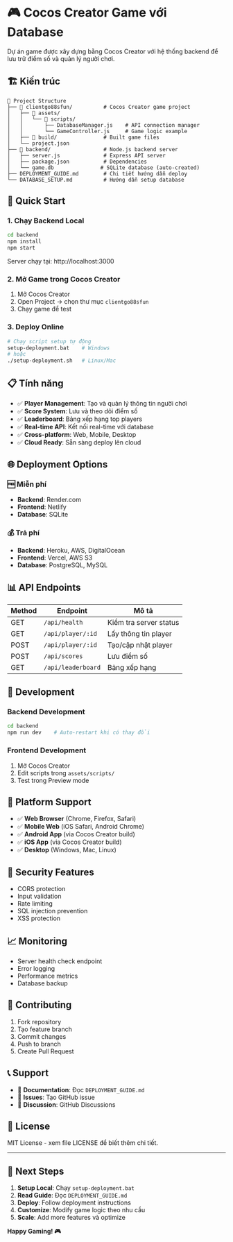 # 🎮 Cocos Creator Game với Database

Dự án game được xây dựng bằng Cocos Creator với hệ thống backend để lưu trữ điểm số và quản lý người chơi.

## 🏗️ Kiến trúc

```
📁 Project Structure
├── 📁 clientgo88sfun/          # Cocos Creator game project
│   ├── 📁 assets/
│   │   └── 📁 scripts/
│   │       ├── DatabaseManager.js    # API connection manager
│   │       └── GameController.js     # Game logic example
│   ├── 📁 build/               # Built game files
│   └── project.json
├── 📁 backend/                 # Node.js backend server
│   ├── server.js              # Express API server
│   ├── package.json           # Dependencies
│   └── game.db               # SQLite database (auto-created)
├── DEPLOYMENT_GUIDE.md        # Chi tiết hướng dẫn deploy
└── DATABASE_SETUP.md          # Hướng dẫn setup database
```

## 🚀 Quick Start

### 1. Chạy Backend Local
```bash
cd backend
npm install
npm start
```
Server chạy tại: http://localhost:3000

### 2. Mở Game trong Cocos Creator
1. Mở Cocos Creator
2. Open Project → chọn thư mục `clientgo88sfun`
3. Chạy game để test

### 3. Deploy Online
```bash
# Chạy script setup tự động
setup-deployment.bat    # Windows
# hoặc
./setup-deployment.sh   # Linux/Mac
```

## 📋 Tính năng

- ✅ **Player Management**: Tạo và quản lý thông tin người chơi
- ✅ **Score System**: Lưu và theo dõi điểm số
- ✅ **Leaderboard**: Bảng xếp hạng top players
- ✅ **Real-time API**: Kết nối real-time với database
- ✅ **Cross-platform**: Web, Mobile, Desktop
- ✅ **Cloud Ready**: Sẵn sàng deploy lên cloud

## 🌐 Deployment Options

### 🆓 Miễn phí
- **Backend**: Render.com
- **Frontend**: Netlify
- **Database**: SQLite

### 💰 Trả phí
- **Backend**: Heroku, AWS, DigitalOcean
- **Frontend**: Vercel, AWS S3
- **Database**: PostgreSQL, MySQL

## 📊 API Endpoints

| Method | Endpoint | Mô tả |
|--------|----------|-------|
| GET | `/api/health` | Kiểm tra server status |
| GET | `/api/player/:id` | Lấy thông tin player |
| POST | `/api/player/:id` | Tạo/cập nhật player |
| POST | `/api/scores` | Lưu điểm số |
| GET | `/api/leaderboard` | Bảng xếp hạng |

## 🔧 Development

### Backend Development
```bash
cd backend
npm run dev    # Auto-restart khi có thay đổi
```

### Frontend Development
1. Mở Cocos Creator
2. Edit scripts trong `assets/scripts/`
3. Test trong Preview mode

## 📱 Platform Support

- ✅ **Web Browser** (Chrome, Firefox, Safari)
- ✅ **Mobile Web** (iOS Safari, Android Chrome)
- ✅ **Android App** (via Cocos Creator build)
- ✅ **iOS App** (via Cocos Creator build)
- ✅ **Desktop** (Windows, Mac, Linux)

## 🔐 Security Features

- CORS protection
- Input validation
- Rate limiting
- SQL injection prevention
- XSS protection

## 📈 Monitoring

- Server health check endpoint
- Error logging
- Performance metrics
- Database backup

## 🤝 Contributing

1. Fork repository
2. Tạo feature branch
3. Commit changes
4. Push to branch
5. Create Pull Request

## 📞 Support

- 📖 **Documentation**: Đọc `DEPLOYMENT_GUIDE.md`
- 🐛 **Issues**: Tạo GitHub issue
- 💬 **Discussion**: GitHub Discussions

## 📄 License

MIT License - xem file LICENSE để biết thêm chi tiết.

---

## 🎯 Next Steps

1. **Setup Local**: Chạy `setup-deployment.bat`
2. **Read Guide**: Đọc `DEPLOYMENT_GUIDE.md`
3. **Deploy**: Follow deployment instructions
4. **Customize**: Modify game logic theo nhu cầu
5. **Scale**: Add more features và optimize

**Happy Gaming! 🎮**